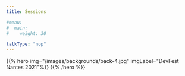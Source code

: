 ```yaml
---
title: Sessions

#menu:
#  main:
#    weight: 30

talkType: "nop"
---
```


{{% hero img="/images/backgrounds/back-4.jpg" imgLabel="DevFest Nantes 2021"%}}
{{% /hero %}}

